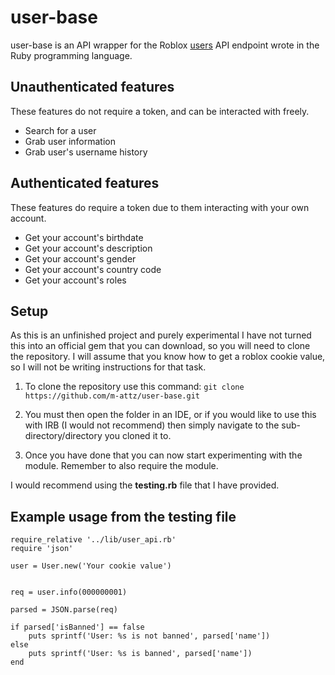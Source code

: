 # user-base
user-base is an API wrapper for the Roblox [users](https://users.roblox.com/) API endpoint wrote in the Ruby programming
language.

## Unauthenticated features
These features do not require a token, and can be interacted with freely.

- Search for a user
- Grab user information
- Grab user's username history
  
## Authenticated features
These features do require a token due to them interacting with your own account.

- Get your account's birthdate
- Get your account's description
- Get your account's gender
- Get your account's country code
- Get your account's roles 

## Setup

As this is an unfinished project and purely experimental I have not turned this into an official gem that 
you can download, so you will need to clone the repository. I will assume that you know how to get a roblox 
cookie value, so I will not be writing instructions for that task.


1. To clone the repository use this command: `git clone https://github.com/m-attz/user-base.git`

2. You must then open the folder in an IDE, or if you would like to use this with IRB (I would not recommend) then simply 
navigate to the sub-directory/directory you cloned it to.

3. Once you have done that you can now start experimenting with the module. Remember to also require the module.

I would recommend using the **testing.rb** file that I have provided.

  

## Example usage from the testing file

```
require_relative '../lib/user_api.rb'
require 'json'

user = User.new('Your cookie value')


req = user.info(000000001)

parsed = JSON.parse(req)

if parsed['isBanned'] == false 
    puts sprintf('User: %s is not banned', parsed['name'])
else
    puts sprintf('User: %s is banned', parsed['name'])
end
```
